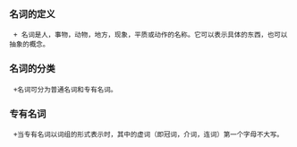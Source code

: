 ### 名词的定义 ###  
     + 名词是人，事物，动物，地方，现象，平质或动作的名称。它可以表示具体的东西，也可以抽象的概念。  
### 名词的分类 ###  
     +名词可分为普通名词和专有名词。  
### 专有名词 ###  
     +当专有名词以词组的形式表示时，其中的虚词（即冠词，介词，连词）第一个字母不大写。  
     
  
